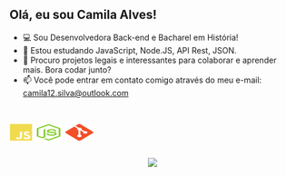 ## Olá, eu sou Camila Alves!

- 💻 Sou Desenvolvedora Back-end e Bacharel em História!
- 🌱 Estou estudando JavaScript, Node.JS, API Rest, JSON.  
- 💞️ Procuro projetos legais e interessantes para colaborar e aprender mais. Bora codar junto?
- 📫 Você pode entrar em contato comigo através do meu e-mail: camila12.silva@outlook.com
   
 ##  
</div>
<div style="display: inline_block"><br>
  <img align="center" alt="Cami-Js" height="30" width="40" src="https://raw.githubusercontent.com/devicons/devicon/master/icons/javascript/javascript-plain.svg">
  <img align="center" alt="Cami-NodeJs" height="30" width="50" src ="https://raw.githubusercontent.com/devicons/devicon/master/icons/nodejs/nodejs-plain.svg">
  <img align="center" alt="Cami-Git" height="30" width="50" src = "https://raw.githubusercontent.com/devicons/devicon/master/icons/git/git-plain.svg">
</div>
  
 ##
 
 <div align="center">
   <a href="https://github.com/Camavles">
 <img width="50%" src="https://github-readme-stats.vercel.app/api?username=Camavles&show_icons=true&theme=aura&include_all_commits=true&count_private=true"/>
 
    
    
<!---
Camavles/Camavles is a ✨ special ✨ repository because its `README.md` (this file) appears on your GitHub profile.
You can click the Preview link to take a look at your changes.
--->
